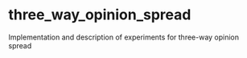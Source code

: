 # three_way_opinion_spread
Implementation and description of experiments for three-way opinion spread
